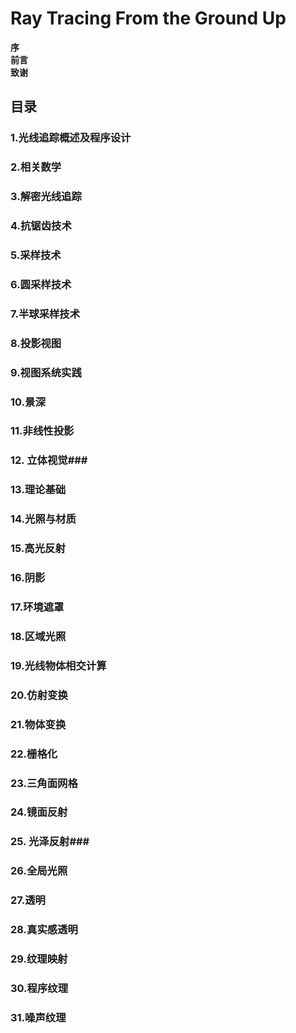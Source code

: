 # Ray Tracing From the Ground Up #
**序**  
**前言**  
**致谢**  

## 目录 ##
### 1.光线追踪概述及程序设计 ###
### 2.相关数学 ###
### 3.解密光线追踪 ###
### 4.抗锯齿技术 ###
### 5.采样技术 ###
### 6.圆采样技术 ###
### 7.半球采样技术 ###
### 8.投影视图 ###
### 9.视图系统实践 ###
### 10.景深 ###
### 11.非线性投影 ###
### 12. 立体视觉###
### 13.理论基础 ###
### 14.光照与材质 ###
### 15.高光反射 ###
### 16.阴影 ###
### 17.环境遮罩 ###
### 18.区域光照 ###
### 19.光线物体相交计算 ###
### 20.仿射变换 ###
### 21.物体变换 ###
### 22.栅格化 ###
### 23.三角面网格 ###
### 24.镜面反射 ###
### 25. 光泽反射###
### 26.全局光照 ###
### 27.透明 ###
### 28.真实感透明 ###
### 29.纹理映射 ###
### 30.程序纹理 ###
### 31.噪声纹理 ###